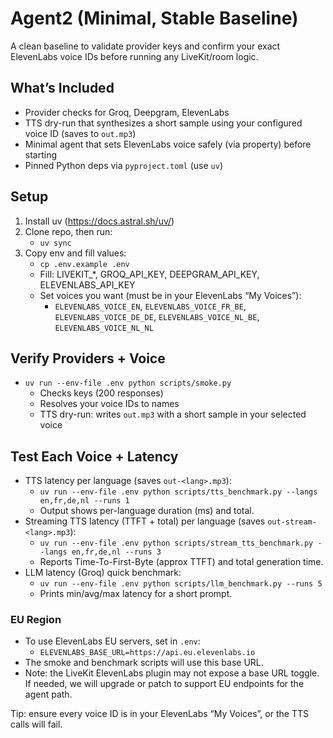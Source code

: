 # Agent2 (Minimal, Stable Baseline)

A clean baseline to validate provider keys and confirm your exact ElevenLabs voice IDs before running any LiveKit/room logic.

## What’s Included
- Provider checks for Groq, Deepgram, ElevenLabs
- TTS dry-run that synthesizes a short sample using your configured voice ID (saves to `out.mp3`)
- Minimal agent that sets ElevenLabs voice safely (via property) before starting
- Pinned Python deps via `pyproject.toml` (use `uv`)

## Setup
1) Install uv (https://docs.astral.sh/uv/)
2) Clone repo, then run:
   - `uv sync`
3) Copy env and fill values:
   - `cp .env.example .env`
   - Fill: LIVEKIT_*, GROQ_API_KEY, DEEPGRAM_API_KEY, ELEVENLABS_API_KEY
   - Set voices you want (must be in your ElevenLabs “My Voices”):
     - `ELEVENLABS_VOICE_EN`, `ELEVENLABS_VOICE_FR_BE`, `ELEVENLABS_VOICE_DE_DE`, `ELEVENLABS_VOICE_NL_BE`, `ELEVENLABS_VOICE_NL_NL`

## Verify Providers + Voice
- `uv run --env-file .env python scripts/smoke.py`
  - Checks keys (200 responses)
  - Resolves your voice IDs to names
  - TTS dry-run: writes `out.mp3` with a short sample in your selected voice

## Test Each Voice + Latency
- TTS latency per language (saves `out-<lang>.mp3`):
  - `uv run --env-file .env python scripts/tts_benchmark.py --langs en,fr,de,nl --runs 1`
  - Output shows per-language duration (ms) and total.
- Streaming TTS latency (TTFT + total) per language (saves `out-stream-<lang>.mp3`):
  - `uv run --env-file .env python scripts/stream_tts_benchmark.py --langs en,fr,de,nl --runs 3`
  - Reports Time-To-First-Byte (approx TTFT) and total generation time.
- LLM latency (Groq) quick benchmark:
  - `uv run --env-file .env python scripts/llm_benchmark.py --runs 5`
  - Prints min/avg/max latency for a short prompt.

### EU Region
- To use ElevenLabs EU servers, set in `.env`:
  - `ELEVENLABS_BASE_URL=https://api.eu.elevenlabs.io`
- The smoke and benchmark scripts will use this base URL.
- Note: the LiveKit ElevenLabs plugin may not expose a base URL toggle. If needed, we will upgrade or patch to support EU endpoints for the agent path.

Tip: ensure every voice ID is in your ElevenLabs “My Voices”, or the TTS calls will fail.
